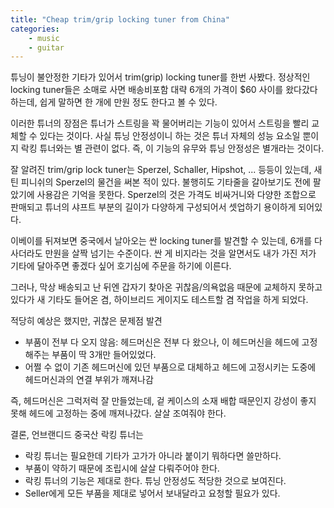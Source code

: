 ```yaml
---
title: "Cheap trim/grip locking tuner from China"
categories:
    - music
    - guitar
---
```


튜닝이 불안정한 기타가 있어서 trim(grip) locking tuner를 한번 사봤다. 정상적인 locking tuner들은 소매로 사면 배송비포함 대략 6개의 가격이 $60 사이를 왔다갔다 하는데, 쉽게 말하면 한 개에 만원 정도 한다고 볼 수 있다.

이러한 튜너의 장점은 튜너가 스트링을 꽉 물어버리는 기능이 있어서 스트링을 빨리 교체할 수 있다는 것이다. 사실 튜닝 안정성이니 하는 것은 튜너 자체의 성능 요소일 뿐이지 락킹 튜너와는 별 관련이 없다. 즉, 이 기능의 유무와 튜닝 안정성은 별개라는 것이다.

잘 알려진 trim/grip lock tuner는 Sperzel, Schaller, Hipshot, ... 등등이 있는데, 새틴 피니쉬의 Sperzel의 물건을 써본 적이 있다. 불행히도 기타줄을 갈아보기도 전에 팔았기에 사용감은 기억을 못한다. Sperzel의 것은 가격도 비싸거니와 다양한 조합으로 판매되고 튜너의 샤프트 부분의 길이가 다양하게 구성되어서 셋업하기 용이하게 되어있다.

이베이를 뒤져보면 중국에서 날아오는 싼 locking tuner를 발견할 수 있는데, 6개를 다 사더라도 만원을 살짝 넘기는 수준이다. 싼 게 비지라는 것을 알면서도 내가 가진 저가 기타에 달아주면 좋겠다 싶어 호기심에 주문을 하기에 이른다.

그러나, 막상 배송되고 난 뒤엔 갑자기 찾아온 귀찮음/의욕없음 때문에 교체하지 못하고 있다가 새 기타도 들어온 겸, 하이브리드 게이지도 테스트할 겸 작업을 하게 되었다.

적당히 예상은 했지만, 귀찮은 문제점 발견

- 부품이 전부 다 오지 않음: 헤드머신은 전부 다 왔으나, 이 헤드머신을 헤드에 고정해주는 부품이 딱 3개만 들어있었다.
- 어쩔 수 없이 기존 헤드머신에 있던 부품으로 대체하고 헤드에 고정시키는 도중에 헤드머신과의 연결 부위가 깨져나감

즉, 헤드머신은 그럭저럭 잘 만들었는데, 겉 케이스의 소재 배합 때문인지 강성이 좋지 못해 헤드에 고정하는 중에 깨져나갔다. 살살 조여줘야 한다.

결론, 언브랜디드 중국산 락킹 튜너는

- 락킹 튜너는 필요한데 기타가 고가가 아니라 붙이기 뭐하다면 쓸만하다.
- 부품이 약하기 때문에 조립시에 살살 다뤄주어야 한다.
- 락킹 튜너의 기능은 제대로 한다. 튜닝 안정성도 적당한 것으로 보여진다.
- Seller에게 모든 부품을 제대로 넣어서 보내달라고 요청할 필요가 있다.
